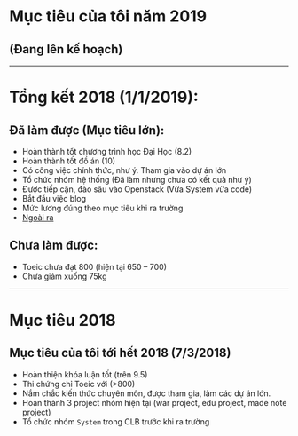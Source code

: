 # Mục tiêu của tôi năm 2019

## (Đang lên kế hoạch)

---
# Tổng kết 2018 (1/1/2019):

## Đã làm được (Mục tiêu lớn):
- Hoàn thành tốt chương trình học Đại Học (8.2)
- Hoàn thành tốt đồ án (10)
- Có công việc chính thức, như ý. Tham gia vào dự án lớn
- Tổ chức nhóm hệ thống (Đã làm nhưng chưa có kết quả như ý)
- Được tiếp cận, đào sâu vào Openstack (Vừa System vừa code)
- Bắt đầu việc blog
- Mức lương đúng theo mục tiêu khi ra trường
- [Ngoài ra](2018/done.md)

## Chưa làm được:
- Toeic chưa đạt 800 (hiện tại 650 – 700)
- Chưa giảm xuống 75kg

---
# Mục tiêu 2018

## Mục tiêu của tôi tới hết 2018 (7/3/2018)
- Hoàn thiện khóa luận tốt (trên 9.5)
- Thi chứng chỉ Toeic với (>800)
- Nắm chắc kiến thức chuyên môn, được tham gia, làm các dự án lớn.
- Hoàn thành 3 project nhóm hiện tại (war project, edu project, made note project)
- Tổ chức nhóm `System` trong CLB trước khi ra trường
